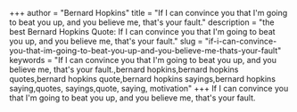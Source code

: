 +++
author = "Bernard Hopkins"
title = "If I can convince you that I'm going to beat you up, and you believe me, that's your fault."
description = "the best Bernard Hopkins Quote: If I can convince you that I'm going to beat you up, and you believe me, that's your fault."
slug = "if-i-can-convince-you-that-im-going-to-beat-you-up-and-you-believe-me-thats-your-fault"
keywords = "If I can convince you that I'm going to beat you up, and you believe me, that's your fault.,bernard hopkins,bernard hopkins quotes,bernard hopkins quote,bernard hopkins sayings,bernard hopkins saying,quotes, sayings,quote, saying, motivation"
+++
If I can convince you that I'm going to beat you up, and you believe me, that's your fault.
